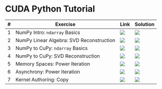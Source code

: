 # CUDA Python Tutorial

| # | Exercise | Link | Solution |
|---|----------|------|----------|
| 1 | NumPy Intro: `ndarray` Basics | [![](https://colab.research.google.com/assets/colab-badge.svg)](https://colab.research.google.com/github/brycelelbach/accelerated-computing-hub/blob/2025-09-ndc-techtown/gpu-python-tutorial/v3/notebooks/1__numpy_intro__ndarray_basics.ipynb) | [![](https://colab.research.google.com/assets/colab-badge.svg)](https://colab.research.google.com/github/brycelelbach/accelerated-computing-hub/blob/2025-09-ndc-techtown/gpu-python-tutorial/v3/notebooks/solutions/1__numpy_intro__ndarray_basics__SOLUTION.ipynb) |
| 2 | NumPy Linear Algebra: SVD Reconstruction | [![](https://colab.research.google.com/assets/colab-badge.svg)](https://colab.research.google.com/github/brycelelbach/accelerated-computing-hub/blob/2025-09-ndc-techtown/gpu-python-tutorial/v3/notebooks/2__numpy_linear_algebra__svd_reconstruction.ipynb) | [![](https://colab.research.google.com/assets/colab-badge.svg)](https://colab.research.google.com/github/brycelelbach/accelerated-computing-hub/blob/2025-09-ndc-techtown/gpu-python-tutorial/v3/notebooks/solutions/2__numpy_linear_algebra__svd_reconstruction__SOLUTION.ipynb) |
| 3 | NumPy to CuPy: `ndarray` Basics | [![](https://colab.research.google.com/assets/colab-badge.svg)](https://colab.research.google.com/github/brycelelbach/accelerated-computing-hub/blob/2025-09-ndc-techtown/gpu-python-tutorial/v3/notebooks/3__numpy_to_cupy__ndarray_basics.ipynb) | [![](https://colab.research.google.com/assets/colab-badge.svg)](https://colab.research.google.com/github/brycelelbach/accelerated-computing-hub/blob/2025-09-ndc-techtown/gpu-python-tutorial/v3/notebooks/solutions/3__numpy_to_cupy__ndarray_basics__SOLUTION.ipynb) |
| 4 | NumPy to CuPy: SVD Reconstruction | [![](https://colab.research.google.com/assets/colab-badge.svg)](https://colab.research.google.com/github/brycelelbach/accelerated-computing-hub/blob/2025-09-ndc-techtown/gpu-python-tutorial/v3/notebooks/4__numpy_to_cupy__svd_reconstruction.ipynb) | [![](https://colab.research.google.com/assets/colab-badge.svg)](https://colab.research.google.com/github/brycelelbach/accelerated-computing-hub/blob/2025-09-ndc-techtown/gpu-python-tutorial/v3/notebooks/solutions/4__numpy_to_cupy__svd_reconstruction__SOLUTION.ipynb) |
| 5 | Memory Spaces: Power Iteration | [![](https://colab.research.google.com/assets/colab-badge.svg)](https://colab.research.google.com/github/brycelelbach/accelerated-computing-hub/blob/2025-09-ndc-techtown/gpu-python-tutorial/v3/notebooks/5__memory_spaces__power_iteration.ipynb) | [![](https://colab.research.google.com/assets/colab-badge.svg)](https://colab.research.google.com/github/brycelelbach/accelerated-computing-hub/blob/2025-09-ndc-techtown/gpu-python-tutorial/v3/notebooks/solutions/5__memory_spaces__power_iteration__SOLUTION.ipynb) |
| 6 | Asynchrony: Power Iteration | [![](https://colab.research.google.com/assets/colab-badge.svg)](https://colab.research.google.com/github/brycelelbach/accelerated-computing-hub/blob/2025-09-ndc-techtown/gpu-python-tutorial/v3/notebooks/6__asynchrony__power_iteration.ipynb) | [![](https://colab.research.google.com/assets/colab-badge.svg)](https://colab.research.google.com/github/brycelelbach/accelerated-computing-hub/blob/2025-09-ndc-techtown/gpu-python-tutorial/v3/notebooks/solutions/6__asynchrony__power_iteration__SOLUTION.ipynb) |
| 7 | Kernel Authoring: Copy | [![](https://colab.research.google.com/assets/colab-badge.svg)](https://colab.research.google.com/github/brycelelbach/accelerated-computing-hub/blob/2025-09-ndc-techtown/gpu-python-tutorial/v3/notebooks/7__kernel_authoring__copy.ipynb) | [![](https://colab.research.google.com/assets/colab-badge.svg)](https://colab.research.google.com/github/brycelelbach/accelerated-computing-hub/blob/2025-09-ndc-techtown/gpu-python-tutorial/v3/notebooks/solutions/7__kernel_authoring__copy__SOLUTION.ipynb) |
